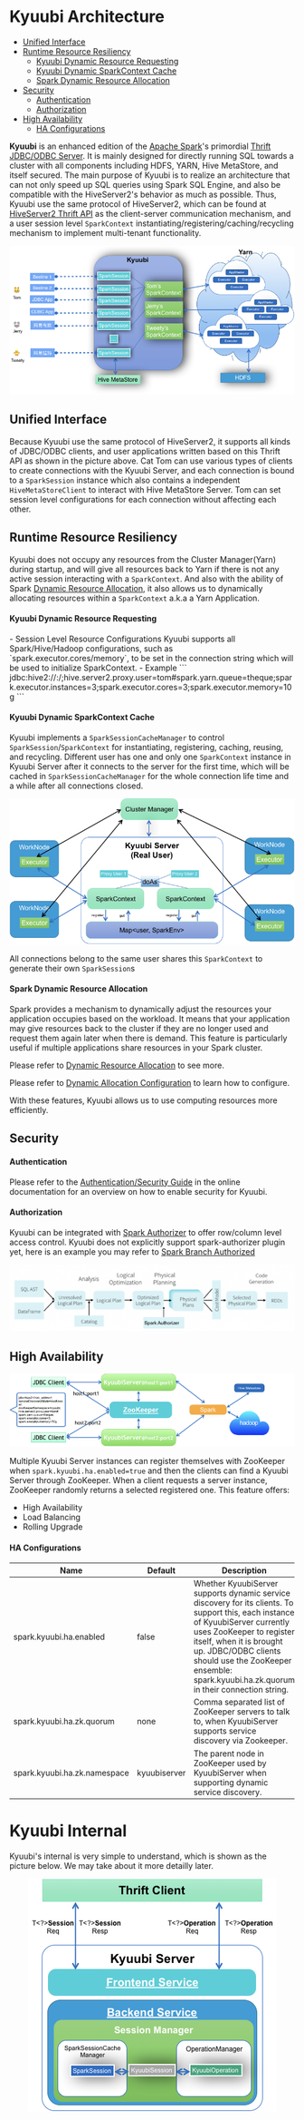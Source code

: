 # Kyuubi Architecture

- [Unified Interface](#1.1)
- [Runtime Resource Resiliency](#1.2)
    - [Kyuubi Dynamic Resource Requesting](#1.2.1)
    - [Kyuubi Dynamic SparkContext Cache](#1.2.2)
    - [Spark Dynamic Resource Allocation](#1.2.3)
- [Security](#1.3)
    - [Authentication](#1.3.1)
    - [Authorization](#1.3.2)
- [High Availability](#1.4)
    - [HA Configurations](#1.4.1)

**Kyuubi** is an enhanced edition of the [Apache Spark](http://spark.apache.org)'s primordial
[Thrift JDBC/ODBC Server](http://spark.apache.org/docs/latest/sql-programming-guide.html#running-the-thrift-jdbcodbc-server).
It is mainly designed for directly running SQL towards a cluster with all components including HDFS, YARN, Hive MetaStore,
and itself secured. The main purpose of Kyuubi is to realize an architecture that can not only speed up SQL queries using
Spark SQL Engine, and also be compatible with the HiveServer2's behavior as much as possible. Thus, Kyuubi use the same protocol
of HiveServer2, which can be found at [HiveServer2 Thrift API](https://cwiki.apache.org/confluence/display/Hive/HiveServer2+Thrift+API)
as the client-server communication mechanism, and a user session level `SparkContext` instantiating/registering/caching/recycling
mechanism to implement multi-tenant functionality.

<div style="text-align: center">
    <img style="zoom: 0.88" src="./imgs/kyuubi_architecture.png" />
</div>

<h2 id="1.1">Unified Interface</h2>

Because Kyuubi use the same protocol of HiveServer2, it supports all kinds of JDBC/ODBC clients, and user applications written based
on this Thrift API as shown in the picture above. Cat Tom can use various types of clients to create connections with the Kyuubi Server,
and each connection is bound to a `SparkSession` instance which also contains a independent `HiveMetaStoreClient` to interact with Hive MetaStore
Server. Tom can set session level configurations for each connection without affecting each other.

<h2 id="1.2">Runtime Resource Resiliency</h2>

Kyuubi does not occupy any resources from the Cluster Manager(Yarn) during startup, and will give all resources back to Yarn if there
is not any active session interacting with a `SparkContext`. And also with the ability of Spark [Dynamic Resource Allocation](http://spark.apache.org/docs/latest/job-scheduling.html#dynamic-resource-allocation),
it also allows us to dynamically allocating resources within a `SparkContext` a.k.a a Yarn Application.

<h4 id="1.2.1">Kyuubi Dynamic Resource Requesting</h4>
- Session Level Resource Configurations    
    Kyuubi supports all Spark/Hive/Hadoop configurations, such as `spark.executor.cores/memory`, to be set in the connection
    string which will be used to initialize SparkContext.
- Example    
    ```
    jdbc:hive2://<host>:<port>/;hive.server2.proxy.user=tom#spark.yarn.queue=theque;spark.executor.instances=3;spark.executor.cores=3;spark.executor.memory=10g
    ```

<h4 id="1.2.2">Kyuubi Dynamic SparkContext Cache</h4>

Kyuubi implements a `SparkSessionCacheManager` to control `SparkSession`/`SparkContext` for instantiating, registering,
caching, reusing, and recycling. Different user has one and only one `SparkContext` instance in Kyuubi Server after it connects
to the server for the first time, which will be cached in `SparkSessionCacheManager` for the whole connection life time and
a while after all connections closed.

<div style="text-align: center">
    <img style="zoom: 0.66" src="./imgs/impersonation.png" />
</div>

All connections belong to the same user shares this `SparkContext` to generate their own `SparkSession`s

<h4 id="1.2.3">Spark Dynamic Resource Allocation</h4>

Spark provides a mechanism to dynamically adjust the resources your application occupies based on the workload. It means
that your application may give resources back to the cluster if they are no longer used and request them again later when
there is demand. This feature is particularly useful if multiple applications share resources in your Spark cluster.

Please refer to [Dynamic Resource Allocation](http://spark.apache.org/docs/latest/job-scheduling.html#dynamic-resource-allocation) to see more.

Please refer to [Dynamic Allocation Configuration](http://spark.apache.org/docs/latest/configuration.html#dynamic-allocation) to learn how to configure.

With these features, Kyuubi allows us to use computing resources more efficiently.

<h2 id="1.3">Security</h2>

<h4 id="1.3.1">Authentication</h4>

Please refer to the [Authentication/Security Guide](authentication.md) in the online documentation for an overview on how to enable security for Kyuubi.

<h4 id="1.3.2">Authorization</h4>

Kyuubi can be integrated with [Spark Authorizer](https://yaooqinn.github.io/spark-authorizer/) to offer row/column level access control.
Kyuubi does not explicitly support spark-authorizer plugin yet, here is an example you may refer to
[Spark Branch Authorized](https://github.com/yaooqinn/spark/tree/v2.1.2-based)

<div style="text-align: center">
    <img style="zoom: 1.00" src="./imgs/authorization.png" />
</div>

<h2 id="1.4">High Availability</h2>

<div style="text-align: center">
    <img style="zoom: 1.00" src="./imgs/ha.png" />
</div>

Multiple Kyuubi Server instances can register themselves with ZooKeeper when `spark.kyuubi.ha.enabled=true` and then
the clients can find a Kyuubi Server through ZooKeeper. When a client requests a server instance, ZooKeeper randomly returns 
a selected registered one. This feature offers:

 - High Availability
 - Load Balancing
 - Rolling Upgrade

<h4 id="1.4.1">HA Configurations</h4>

Name|Default|Description
---|---|---
spark.kyuubi.ha.enabled|false|Whether KyuubiServer supports dynamic service discovery for its clients. To support this, each instance of KyuubiServer currently uses ZooKeeper to register itself, when it is brought up. JDBC/ODBC clients should use the ZooKeeper ensemble: spark.kyuubi.ha.zk.quorum in their connection string.
spark.kyuubi.ha.zk.quorum|none|Comma separated list of ZooKeeper servers to talk to, when KyuubiServer supports service discovery via Zookeeper.
spark.kyuubi.ha.zk.namespace|kyuubiserver|The parent node in ZooKeeper used by KyuubiServer when supporting dynamic service discovery.

# Kyuubi Internal

Kyuubi's internal is very simple to understand, which is shown as the picture below. We may take about it more detailly later.

<div style="text-align: center">
    <img style="zoom: 1.00" src="./imgs/kyuubi_internal.png" />
</div>
